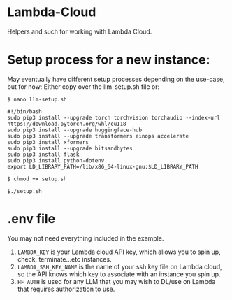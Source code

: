 # Lambda-Cloud
Helpers and such for working with Lambda Cloud.

# Setup process for a new instance:
May eventually have different setup processes depending on the use-case, but for now:
Either copy over the llm-setup.sh file or:

`$ nano llm-setup.sh`

```
#!/bin/bash
sudo pip3 install --upgrade torch torchvision torchaudio --index-url https://download.pytorch.org/whl/cu118
sudo pip3 install --upgrade huggingface-hub
sudo pip3 install --upgrade transformers einops accelerate
sudo pip3 install xformers
sudo pip3 install --upgrade bitsandbytes
sudo pip3 install flask
sudo pip3 install python-dotenv
export LD_LIBRARY_PATH=/lib/x86_64-linux-gnu:$LD_LIBRARY_PATH
```

`$ chmod +x setup.sh`


`$./setup.sh`

# .env file

You may not need everything included in the example. 
1. `LAMBDA_KEY` is your Lambda cloud API key, which allows you to spin up, check, terminate...etc instances. 
2. `LAMBDA_SSH_KEY_NAME` is the name of your ssh key file on Lambda cloud, so the API knows which key to associate with an instance you spin up.
3. `HF_AUTH` is used for any LLM that you may wish to DL/use on Lambda that requires authorization to use. 

